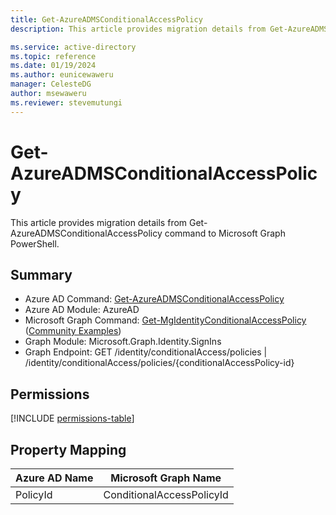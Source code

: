 ```yaml
---
title: Get-AzureADMSConditionalAccessPolicy
description: This article provides migration details from Get-AzureADMSConditionalAccessPolicy command to Microsoft Graph PowerShell.

ms.service: active-directory
ms.topic: reference
ms.date: 01/19/2024
ms.author: eunicewaweru
manager: CelesteDG
author: msewaweru
ms.reviewer: stevemutungi
---
```


# Get-AzureADMSConditionalAccessPolicy

This article provides migration details from Get-AzureADMSConditionalAccessPolicy command to Microsoft Graph PowerShell.

## Summary

+ Azure AD Command: [Get-AzureADMSConditionalAccessPolicy](/powershell/module/azuread/get-azureadmsconditionalaccesspolicy)
+ Azure AD Module: AzureAD
+ Microsoft Graph Command: [Get-MgIdentityConditionalAccessPolicy](/powershell/module/microsoft.graph.identity.signins/get-mgidentityconditionalaccesspolicy) ([Community Examples](https://github.com/orgs/msgraph/discussions?discussions_q=Get-MgIdentityConditionalAccessPolicy))
+ Graph Module: Microsoft.Graph.Identity.SignIns
+ Graph Endpoint:  GET /identity/conditionalAccess/policies | /identity/conditionalAccess/policies/{conditionalAccessPolicy-id}

## Permissions

[!INCLUDE [permissions-table](~/graphref/api-reference/v1.0/includes/permissions/conditionalaccesspolicy-get-permissions.md)]

## Property Mapping

|Azure AD Name|Microsoft Graph Name|
|---|---|
|PolicyId|ConditionalAccessPolicyId|